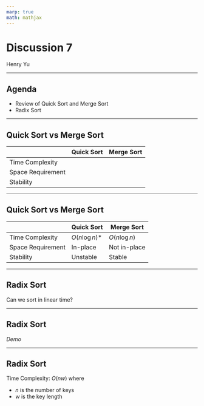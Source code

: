 ```yaml
---
marp: true
math: mathjax
---
```


# Discussion 7

Henry Yu

---

## Agenda

- Review of Quick Sort and Merge Sort
- Radix Sort

---

## Quick Sort vs Merge Sort

|                   | Quick Sort | Merge Sort |
| ----------------- | ---------- | ---------- |
| Time Complexity   |            |            |
| Space Requirement |            |            |
| Stability         |            |            |

---

## Quick Sort vs Merge Sort

|                   | Quick Sort      | Merge Sort    |
| ----------------- | --------------- | ------------- |
| Time Complexity   | $O(n \log n)$\* | $O(n \log n)$ |
| Space Requirement | In-place        | Not in-place  |
| Stability         | Unstable        | Stable        |

---

## Radix Sort

Can we sort in linear time?

---

## Radix Sort

_Demo_

---

## Radix Sort

Time Complexity: $O(nw)$ where 

- $n$ is the number of keys
- $w$ is the key length
